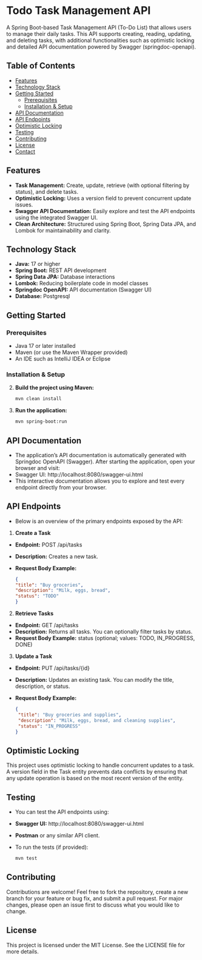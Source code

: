 # Todo Task Management API

A Spring Boot-based Task Management API (To-Do List) that allows users to manage their daily tasks. This API supports creating, reading, updating, and deleting tasks, with additional functionalities such as optimistic locking and detailed API documentation powered by Swagger (springdoc-openapi).

## Table of Contents

- [Features](#features)
- [Technology Stack](#technology-stack)
- [Getting Started](#getting-started)
  - [Prerequisites](#prerequisites)
  - [Installation & Setup](#installation--setup)
- [API Documentation](#api-documentation)
- [API Endpoints](#api-endpoints)
- [Optimistic Locking](#optimistic-locking)
- [Testing](#testing)
- [Contributing](#contributing)
- [License](#license)
- [Contact](#contact)

## Features

- **Task Management:** Create, update, retrieve (with optional filtering by status), and delete tasks.
- **Optimistic Locking:** Uses a version field to prevent concurrent update issues.
- **Swagger API Documentation:** Easily explore and test the API endpoints using the integrated Swagger UI.
- **Clean Architecture:** Structured using Spring Boot, Spring Data JPA, and Lombok for maintainability and clarity.

## Technology Stack

- **Java:** 17 or higher
- **Spring Boot:** REST API development
- **Spring Data JPA:** Database interactions
- **Lombok:** Reducing boilerplate code in model classes
- **Springdoc OpenAPI:** API documentation (Swagger UI)
- **Database:** Postgresql

## Getting Started

### Prerequisites

- Java 17 or later installed
- Maven (or use the Maven Wrapper provided)
- An IDE such as IntelliJ IDEA or Eclipse

### Installation & Setup


2. **Build the project using Maven:**

   ```bash
   mvn clean install

3. **Run the application:**

   ```bash
   mvn spring-boot:run

## API Documentation

- The application’s API documentation is automatically generated with Springdoc OpenAPI (Swagger). After starting the application, open your browser and visit:
- Swagger UI: http://localhost:8080/swagger-ui.html
- This interactive documentation allows you to explore and test every endpoint directly from your browser.

## API Endpoints

- Below is an overview of the primary endpoints exposed by the API:

1. **Create a Task**

- **Endpoint:** POST /api/tasks
- **Description:** Creates a new task.
- **Request Body Example:** 

   ```Json
  {
   "title": "Buy groceries",
  "description": "Milk, eggs, bread",
  "status": "TODO"
   }

2. **Retrieve Tasks**

- **Endpoint:** GET /api/tasks
- **Description:** Returns all tasks. You can optionally filter tasks by status.
- **Request Body Example:** status (optional; values: TODO, IN_PROGRESS, DONE)

3. **Update a Task**

- **Endpoint:** PUT /api/tasks/{id}
- **Description:** Updates an existing task. You can modify the title, description, or status.
- **Request Body Example:**

   ```Json
   {
    "title": "Buy groceries and supplies",
    "description": "Milk, eggs, bread, and cleaning supplies",
    "status": "IN_PROGRESS"
   }

## Optimistic Locking

This project uses optimistic locking to handle concurrent updates to a task. A version field in the Task entity prevents data conflicts by ensuring that any update operation is based on the most recent version of the entity.

## Testing

- You can test the API endpoints using:
- **Swagger UI:** http://localhost:8080/swagger-ui.html
- **Postman** or any similar API client.

- To run the tests (if provided):

   ```bash
   mvn test

## Contributing

Contributions are welcome! Feel free to fork the repository, create a new branch for your feature or bug fix, and submit a pull request. For major changes, please open an issue first to discuss what you would like to change.

## License

This project is licensed under the MIT License. See the LICENSE file for more details.




